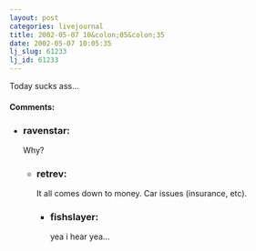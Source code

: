 ```yaml
---
layout: post
categories: livejournal
title: 2002-05-07 10&colon;05&colon;35
date: 2002-05-07 10:05:35
lj_slug: 61233
lj_id: 61233
---
```

Today sucks ass...


<div id="comments"><h4>Comments:</h4><div class="lj-comments"><ul>
<li><h3>ravenstar: </h3>
<a id="comment-70"></a>
<p>Why?</p>
<ul>
<li><h3>retrev: </h3>
<a id="comment-71"></a>
<p>It all comes down to money. Car issues (insurance, etc).</p>
<ul>
<li><h3>fishslayer: </h3>
<a id="comment-72"></a>
<p>yea i hear yea...</p>
</li>
</ul>
</li>
</ul>
</li>
</ul></div></div>
